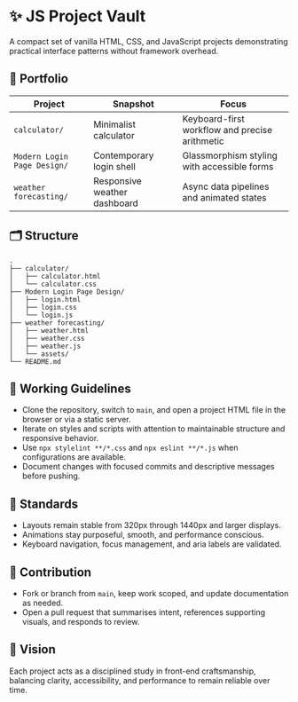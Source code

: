 # ✨ JS Project Vault
A compact set of vanilla HTML, CSS, and JavaScript projects demonstrating practical interface patterns without framework overhead.

## 📁 Portfolio

| Project | Snapshot | Focus |
| --- | --- | --- |
| `calculator/` | Minimalist calculator | Keyboard-first workflow and precise arithmetic |
| `Modern Login Page Design/` | Contemporary login shell | Glassmorphism styling with accessible forms |
| `weather forecasting/` | Responsive weather dashboard | Async data pipelines and animated states |

## 🗂️ Structure

```
.
├── calculator/
│   ├── calculator.html
│   └── calculator.css
├── Modern Login Page Design/
│   ├── login.html
│   ├── login.css
│   └── login.js
├── weather forecasting/
│   ├── weather.html
│   ├── weather.css
│   ├── weather.js
│   └── assets/
└── README.md
```

## 🧭 Working Guidelines

- Clone the repository, switch to `main`, and open a project HTML file in the browser or via a static server.
- Iterate on styles and scripts with attention to maintainable structure and responsive behavior.
- Use `npx stylelint **/*.css` and `npx eslint **/*.js` when configurations are available.
- Document changes with focused commits and descriptive messages before pushing.

## 🎯 Standards

- Layouts remain stable from 320px through 1440px and larger displays.
- Animations stay purposeful, smooth, and performance conscious.
- Keyboard navigation, focus management, and aria labels are validated.

## 🤝 Contribution

- Fork or branch from `main`, keep work scoped, and update documentation as needed.
- Open a pull request that summarises intent, references supporting visuals, and responds to review.

## 🌱 Vision

Each project acts as a disciplined study in front-end craftsmanship, balancing clarity, accessibility, and performance to remain reliable over time.

